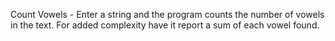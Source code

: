 Count Vowels - Enter a string and the program counts the number of vowels in the text. For added complexity have it report a sum of each vowel found.

